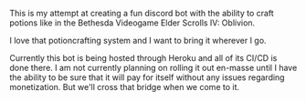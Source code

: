 This is my attempt at creating a fun discord bot with the ability to craft potions like in the Bethesda Videogame Elder Scrolls IV: Oblivion.

I love that potioncrafting system and I want to bring it wherever I go. 

Currently this bot is being hosted through Heroku and all of its CI/CD is done there. I am not currently planning on rolling it out en-masse until I have the ability to be
sure that it will pay for itself without any issues regarding monetization. But we'll cross that bridge when we come to it.
